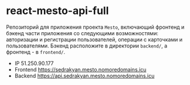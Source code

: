 # react-mesto-api-full
Репозиторий для приложения проекта `Mesto`, включающий фронтенд и бэкенд части приложения со следующими возможностями: авторизации и регистрации пользователей, операции с карточками и пользователями. Бэкенд расположите в директории `backend/`, а фронтенд - в `frontend/`. 
  
* IP 51.250.90.177  
* Frontend https://sedrakyan.mesto.nomoredomains.icu  
* Backend https://api.sedrakyan.mesto.nomoredomains.icu  
